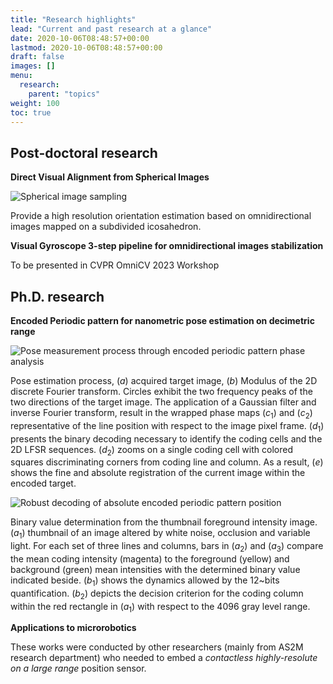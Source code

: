 ```yaml
---
title: "Research highlights"
lead: "Current and past research at a glance"
date: 2020-10-06T08:48:57+00:00
lastmod: 2020-10-06T08:48:57+00:00
draft: false
images: []
menu:
  research:
    parent: "topics"
weight: 100
toc: true
---
```


## Post-doctoral research

**Direct Visual Alignment from Spherical Images**

![Spherical image sampling](https://antoineandre.github.io/content/images/research/post-doc/pyramnidal_sphere_sample.gif)

Provide a high resolution orientation estimation based on omnidirectional images mapped on a subdivided icosahedron.

**Visual Gyroscope 3-step pipeline for omnidirectional images stabilization**

To be presented in CVPR OmniCV 2023 Workshop

## Ph.D. research

**Encoded Periodic pattern for nanometric pose estimation on decimetric range**

![Pose measurement process through encoded periodic pattern phase analysis](https://antoineandre.github.io/content/images/research/post-doc/tmech_pose_measure_process.png)

Pose estimation process, ($a$) acquired target image, ($b$) Modulus of the 2D discrete Fourier transform. Circles exhibit the two frequency peaks of the two directions of the target image. The application of a Gaussian filter and inverse Fourier transform, result in the wrapped phase maps ($c_1$) and ($c_2$) representative of the line position with respect to the image pixel frame. ($d_1$) presents the binary decoding necessary to identify the coding cells and the 2D LFSR sequences. ($d_2$) zooms on a single coding cell with colored squares discriminating corners from coding line and column. As a result, ($e$) shows the fine and absolute registration of the current image within the encoded target.

![Robust decoding of absolute encoded periodic pattern position](https://antoineandre.github.io/content/images/research/post-doc/explicationThumbnailRatio.png)

Binary value determination from the thumbnail foreground intensity image. ($a_{1}$) thumbnail of an image altered by white noise, occlusion and variable light. For each set of three lines and columns, bars in ($a_{2}$) and ($a_{3}$) compare the mean coding intensity (magenta) to the foreground (yellow) and background (green) mean intensities with the determined binary value indicated beside. ($b_{1}$) shows the dynamics allowed by the $12$~bits quantification. ($b_{2}$) depicts the decision criterion for the coding column within the red rectangle in ($a_{1}$) with respect to the $4096$ gray level range.

**Applications to microrobotics**

These works were conducted by other researchers (mainly from AS2M research department) who needed to embed a _contactless highly-resolute on a large range_ position sensor.
